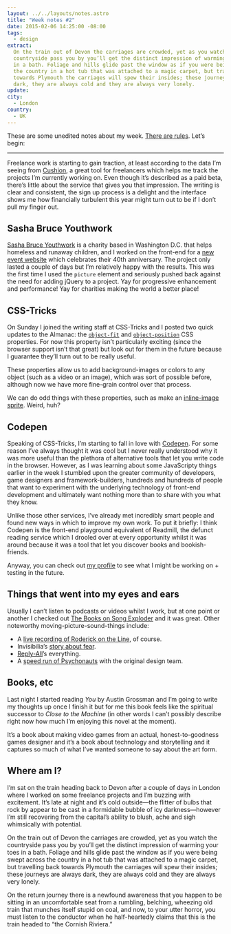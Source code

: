 ```yaml
---
layout: ../../layouts/notes.astro
title: "Week notes #2"
date: 2015-02-06 14:25:00 -08:00
tags:
  - design
extract:
  On the train out of Devon the carriages are crowded, yet as you watch the
  countryside pass you by you’ll get the distinct impression of warming your toes
  in a bath. Foliage and hills glide past the window as if you were being swept across
  the country in a hot tub that was attached to a magic carpet, but travelling back
  towards Plymouth the carriages will spew their insides; these journeys are always
  dark, they are always cold and they are always very lonely.
update:
city:
  - London
country:
  - UK
---
```


These are some unedited notes about my week. [There are rules](https://twitter.com/robinrendle/status/561255710567460865). Let’s begin:

---

Freelance work is starting to gain traction, at least according to the data I’m seeing from [Cushion](http://cushionapp.com/), a great tool for freelancers which helps me track the projects I’m currently working on. Even though it’s described as a paid beta, there’s little about the service that gives you that impression. The writing is clear and consistent, the sign up process is a delight and the interface shows me how financially turbulent this year might turn out to be if I don’t pull my finger out.

## Sasha Bruce Youthwork

[Sasha Bruce Youthwork](http://sashabruce.org/) is a charity based in Washington D.C. that helps homeless and runaway children, and I worked on the front-end for a [new event website](http://sashabruce.org/40/) which celebrates their 40th anniversary. The project only lasted a couple of days but I’m relatively happy with the results. This was the first time I used the `picture` element and seriously pushed back against the need for adding jQuery to a project. Yay for progressive enhancement and performance! Yay for charities making the world a better place!

## CSS-Tricks

On Sunday I joined the writing staff at CSS-Tricks and I posted two quick updates to the Almanac: the [`object-fit`](http://css-tricks.com/almanac/properties/o/object-fit/) and [`object-position`](http://css-tricks.com/almanac/properties/o/object-position/) CSS properties. For now this property isn’t particularly exciting (since the browser support isn’t that great) but look out for them in the future because I guarantee they’ll turn out to be really useful.

These properties allow us to add background-images or colors to any object (such as a video or an image), which was sort of possible before, although now we have more fine-grain control over that process.

We can do odd things with these properties, such as make an [inline-image sprite](http://css-tricks.com/spriting-img/). Weird, huh?

## Codepen

Speaking of CSS-Tricks, I’m starting to fall in love with [Codepen](http://codepen.io). For some reason I’ve always thought it was cool but I never really understood why it was more useful than the plethora of alternative tools that let you write code in the browser. However, as I was learning about some JavaScripty things earlier in the week I stumbled upon the greater community of developers, game designers and framework-builders, hundreds and hundreds of people that want to experiment with the underlying technology of front-end development and ultimately want nothing more than to share with you what they know.

Unlike those other services, I’ve already met incredibly smart people and found new ways in which to improve my own work. To put it briefly: I think Codepen is the front-end playground equivalent of Readmill, the defunct reading service which I drooled over at every opportunity whilst it was around because it was a tool that let you discover books and bookish-friends.

Anyway, you can check out [my profile](http://codepen.io/robinrendle) to see what I might be working on + testing in the future.

## Things that went into my eyes and ears

Usually I can’t listen to podcasts or videos whilst I work, but at one point or another I checked out [The Books on Song Exploder](https://soundcloud.com/hrishihirway/song-exploder-no-22-the-books) and it was great. Other noteworthy moving-picture-sound-things include:

- A [live recording of Roderick on the Line](http://www.merlinmann.com/roderick/bonus-roderick-on-the-line-live-at-verdi-club-sf.html), of course.
- Invisibilia’s [story about fear](http://www.npr.org/programs/invisibilia/377515477/fearless).
- [Reply-All](http://gimletmedia.com/show/reply-all/)’s everything.
- A [speed run of Psychonauts](https://www.youtube.com/watch?v=lsDc1YVxHA0) with the original design team.

## Books, etc

Last night I started reading _You_ by Austin Grossman and I’m going to write my thoughts up once I finish it but for me this book feels like the spiritual successor to _Close to the Machine_ (in other words I can’t possibly describe right now how much I’m enjoying this novel at the moment).

It’s a book about making video games from an actual, honest-to-goodness games designer and it’s a book about technology and storytelling and it captures so much of what I’ve wanted someone to say about the art form.

## Where am I?

I’m sat on the train heading back to Devon after a couple of days in London where I worked on some freelance projects and I’m buzzing with excitement. It’s late at night and it’s cold outside—the flitter of bulbs that rock by appear to be cast in a formidable bubble of icy darkness—however I’m still recovering from the capital’s ability to blush, ache and sigh whimsically with potential.

On the train out of Devon the carriages are crowded, yet as you watch the countryside pass you by you’ll get the distinct impression of warming your toes in a bath. Foliage and hills glide past the window as if you were being swept across the country in a hot tub that was attached to a magic carpet, but travelling back towards Plymouth the carriages will spew their insides; these journeys are always dark, they are always cold and they are always very lonely.

On the return journey there is a newfound awareness that you happen to be sitting in an uncomfortable seat from a rumbling, belching, wheezing old train that munches itself stupid on coal, and now, to your utter horror, you must listen to the conductor when he half-heartedly claims that this is the train headed to “the Cornish Riviera.”
